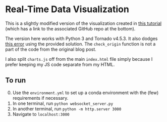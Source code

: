 # Real-Time Data Visualization
This is a slightly modified version of the visualization created in [this tutorial](http://benjaminmbrown.github.io/2017-12-29-real-time-data-visualization/) (which has a link to the associated GitHub repo at the bottom).

The version here works with Python 3 and Tornado v4.5.3. It also dodges [this error](https://stackoverflow.com/questions/24851207/tornado-403-get-warning-when-opening-websocket) using the provided solution. The `check_origin` function is not a part of the code from the original blog post.

I also split `charts.js` off from the main `index.html` file simply because I prefer keeping my JS code separate from my HTML.

## To run
0. Use the `environment.yml` to set up a conda environment with the (few) requirements if necessary.
1. In one terminal, run `python websocket_server.py`
2. In another terminal, run `python -m http.server 3000`
3. Navigate to `localhost:3000`